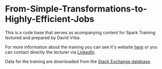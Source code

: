 # From-Simple-Transformations-to-Highly-Efficient-Jobs
This is a code base that serves as acompanying content for Spark Training lectured and prepared by David Vrba.

For more information about the training you can see it's website <a target="_blank" href="http://www.datascript.cz/kurzy/open-source/apache-spark-od-jednoduchych-transformaci-po-vysoce-vykonne-joby/">here</a> or you can contact directly the lecturer via <a target="_blank" href="http://www.linkedin.com/in/vrba-david">LinkedIn</a>.

Data for the training are downloaded from the <a target="_blank" href="https://archive.org/details/stackexchange">Stack Exchange database</a>.
